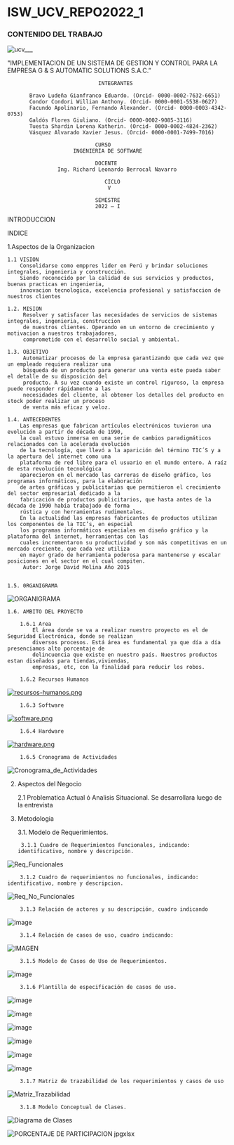 # ISW_UCV_REPO2022_1
### CONTENIDO DEL TRABAJO

![ucv___](https://user-images.githubusercontent.com/82493473/167241202-8bfc3708-c35e-4ab4-b7a4-523ba714ba19.jpg)

  
"IMPLEMENTACION DE UN SISTEMA DE GESTION Y CONTROL PARA LA EMPRESA G & S AUTOMATIC SOLUTIONS S.A.C.” 





                                 INTEGRANTES
                       
           Bravo Ludeña Gianfranco Eduardo. (Orcid- 0000-0002-7632-6651)  
           Condor Condori Willian Anthony. (Orcid- 0000-0001-5538-0627)
           Facundo Apolinario, Fernando Alexander. (Orcid- 0000-0003-4342-0753)
           Galdós Flores Giuliano. (Orcid- 0000-0002-9085-3116)
           Tuesta Shardin Lorena Katherin. (Orcid- 0000-0002-4824-2362)
           Vásquez Alvarado Xavier Jesus. (Orcid- 0000-0001-7499-7016)

                                CURSO
                         INGENIERÍA DE SOFTWARE

                                DOCENTE 
                    Ing. Richard Leonardo Berrocal Navarro

                                   CICLO
                                    V

                                SEMESTRE
                                2022 – I



INTRODUCCION

INDICE

1.Aspectos de la Organizacion

    1.1 VISION
        Consolidarse como emppres lider en Perú y brindar soluciones integrales, ingenieria y construcción.
        Siendo reconocido por la calidad de sus servicios y productos, buenas practicas en ingenieria, 
        innovacion tecnologica, excelencia profesional y satisfaccion de nuestros clientes

    1.2. MISION
         Resolver y satisfacer las necesidades de servicios de sistemas integrales, ingenieria, construccion 
         de nuestros clientes. Operando en un entorno de crecimiento y motivacion a nuestros trabajadores, 
         comprometido con el desarrollo social y ambiental.
         
    1.3. OBJETIVO
         Automatizar procesos de la empresa garantizando que cada vez que un empleado requiera realizar una 
         búsqueda de un producto para generar una venta este pueda saber el detalle de su disposición del 
         producto. A su vez cuando existe un control riguroso, la empresa puede responder rápidamente a las
         necesidades del cliente, al obtener los detalles del producto en stock poder realizar un proceso 
         de venta más eficaz y veloz.

    1.4. ANTECEDENTES
        Las empresas que fabrican artículos electrónicos tuvieron una evolución a partir de década de 1990, 
        la cual estuvo inmersa en una serie de cambios paradigmáticos relacionados con la acelerada evolución
        de la tecnología, que llevó a la aparición del término TIC´S y a la apertura del internet como una 
        plataforma de red libre para el usuario en el mundo entero. A raíz de esta revolución tecnológica 
        aparecieron en el mercado las carreras de diseño gráfico, los programas informáticos, para la elaboración
        de artes gráficas y publicitarias que permitieron el crecimiento del sector empresarial dedicado a la 
        fabricación de productos publicitarios, que hasta antes de la década de 1990 había trabajado de forma
        rústica y con herramientas rudimentales. 
        En la actualidad las empresas fabricantes de productos utilizan  los componentes de la TIC’s, en especial
        los programas informáticos especiales en diseño gráfico y la plataforma del internet, herramientas con las 
        cuales incrementaron su productividad y son más competitivas en un mercado creciente, que cada vez utiliza 
        en mayor grado de herramienta poderosa para mantenerse y escalar posiciones en el sector en el cual compiten.
         Autor: Jorge David Molina Año 2015


    1.5. 0RGANIGRAMA
![ORGANIGRAMA](https://user-images.githubusercontent.com/82493473/165431016-9638bb4e-99db-4665-ace4-acae18a80685.JPG)






    1.6. AMBITO DEL PROYECTO

        1.6.1 Area
            El área donde se va a realizar nuestro proyecto es el de Seguridad Electrónica, donde se realizan 
            diversos procesos. Está área es fundamental ya que día a día presenciamos alto porcentaje de 
            delincuencia que existe en nuestro país. Nuestros productos estan diseñados para tiendas,viviendas, 
            empresas, etc, con la finalidad para reducir los robos.
  
        1.6.2 Recursos Humanos
        
[![recursos-humanos.png](https://i.postimg.cc/W3Rzdd5j/recursos-humanos.png)](https://postimg.cc/mcwBqgx6)
     
        1.6.3 Software
        
[![software.png](https://i.postimg.cc/J4Ry3BMz/software.png)](https://postimg.cc/vDSHbT4J)

        1.6.4 Hardware
        
[![hardware.png](https://i.postimg.cc/mkxxRx56/hardware.png)](https://postimg.cc/xJPpyZYK)

        1.6.5 Cronograma de Actividades
![Cronograma_de_Actividades](https://user-images.githubusercontent.com/82493473/165433410-88c4c162-c3f5-4f2f-b80a-e57f126fb870.JPG)


        

2. Aspectos del Negocio
  
    2.1 Problematica Actual ó Analisis Situacional.
        Se desarrollara luego de la entrevista 
  
3. Metodologia
 
    3.1. Modelo de Requerimientos.
   
        3.1.1 Cuadro de Requerimientos Funcionales, indicando: identificativo, nombre y descripción.
![Req_Funcionales](https://user-images.githubusercontent.com/82493473/165431382-d35c71f3-7869-47f1-8ae9-a330838db1c1.JPG)


      
        3.1.2 Cuadro de requerimientos no funcionales, indicando: identificativo, nombre y descripcion.
 ![Req_No_Funcionales](https://user-images.githubusercontent.com/82493473/165431422-d45ebffb-e173-4f83-9577-9c283e63e93b.JPG)


      
        3.1.3 Relación de actores y su descripción, cuadro indicando
  ![image](https://user-images.githubusercontent.com/82493473/163659874-dbc56ee8-2fdc-4aaf-99d9-44dce6b97cb0.png)

         
        3.1.4 Relación de casos de uso, cuadro indicando:
  ![IMAGEN](https://raw.githubusercontent.com/wcondorico/Prueba/main/Relacion%20cun.jpg)
  
        3.1.5 Modelo de Casos de Uso de Requerimientos.
  ![image](https://raw.githubusercontent.com/wcondorico/Prueba/main/CUN.jpg)
      
        3.1.6 Plantilla de especificación de casos de uso.
![image](https://raw.githubusercontent.com/wcondorico/Prueba/main/cun1.png)

![image](https://raw.githubusercontent.com/wcondorico/Prueba/main/cun2.png)

![image](https://raw.githubusercontent.com/wcondorico/Prueba/main/cun3.png)

![image](https://raw.githubusercontent.com/wcondorico/Prueba/main/cun4.png)

![image](https://raw.githubusercontent.com/wcondorico/Prueba/main/cun5.png)

![image](https://raw.githubusercontent.com/wcondorico/Prueba/main/cun6.png)

        3.1.7 Matriz de trazabilidad de los requerimientos y casos de uso 

![Matriz_Trazabilidad](https://user-images.githubusercontent.com/82493473/165433120-2f1f073b-f3fa-4fe7-8ccf-00da5ed56d05.JPG)


        3.1.8 Modelo Conceptual de Clases.
![Diagrama de Clases](https://user-images.githubusercontent.com/82493473/165433207-e92a2b8e-e172-47f0-8bc9-47497d6a2e56.png)


![PORCENTAJE DE PARTICIPACION jpgxlsx](https://user-images.githubusercontent.com/82493473/167539824-08d2c785-c2b4-4b34-982d-818216ad0c28.JPG)



